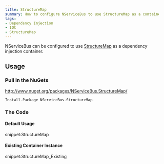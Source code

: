 ```yaml
---
title: StructureMap
summary: How to configure NServiceBus to use StructureMap as a container.
tags:
- Dependency Injection
- IOC
- StructureMap
---
```



NServiceBus can be configured to use [StructureMap](http://structuremap.github.io/) as a dependency injection container.


## Usage


### Pull in the NuGets

http://www.nuget.org/packages/NServiceBus.StructureMap/

    Install-Package NServiceBus.StructureMap


### The Code


#### Default Usage

snippet:StructureMap


#### Existing Container Instance

snippet:StructureMap_Existing

